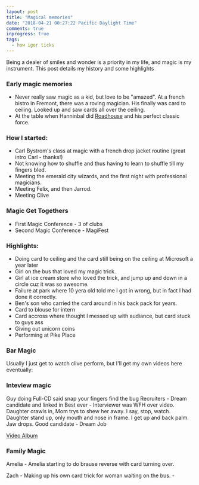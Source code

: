 ```yaml
---
layout: post
title: "Magical memories"
date: "2018-04-21 00:27:22 Pacific Daylight Time"
comments: true
inprogress: true
tags:
  - how igor ticks
---
```



Being a dealer of smiles and wonder is a priority in my life, and magic is my instrument. This post details my history and some highlights

### Early magic memories

* Never really saw magic as a kid, but love to be "amazed". At a french bistro in Fremont, there was a roving magician. His finally was card to ceiling. Looked up and saw cards all over the ceiling.
* At the table when Hanninbal did [Roadhouse](https://www.youtube.com/watch?v=G1iaCcL9UDw) and his perfect classic force.


### How I started:

* Carl Bystrom's class at magic with a french drop jacket routine (great intro Carl - thanks!)
* Not knowing how to shuffle and thus having to learn to shuffle till my fingers bled.
* Meeting the emerald city wizards, and the first night with professional magicians.
* Meeting Felix, and then Jarrod.
* Meeting Clive


### Magic Get Togethers

* First Magic Conference - 3 of clubs
* Second Magic Conference - MagiFest


### Highlights:

- Doing card to ceiling and the card still being on the ceiling at Microsoft a year later
- Girl on the bus that loved my magic trick.
- Girl at ice cream store who loved the trick, and jump up and down in a circle cuz it was so awesome.
- Failure at park where 10 yera old told me I got in wrong, but in fact I had done it correctly.
- Ben's son who carried the card around in his back pack for years.
- Card to blouse for intern
- Card accross where thought I messed up with audiance, but card stuck to guys ass
- Giving out unicorn coins
- Performing at Pike Place

### Bar Magic

Usually I just get to watch clive perform, but I'll get my own videos here eventually:

### Inteview magic

Guy doing Full-CD said snap your fingers find the bug
Recruiters - Dream candidate and linked in
Best ever - Interviewer was WFH over video. Daughter crawls in, Mom trys to shew her away. I say, stop, watch. Daughter stand up, only mouth and nose in frame. I get up and back palm. Jaw drops.
Good candidate - Dream Job

[Video Album](https://photos.app.goo.gl/HPrGV2Uum5EBgo8NA)


### Family Magic

Amelia - Amelia starting to do brause reverse with card turning over.

Zach - Making up his own card trick for woman waiting on the bus. -

